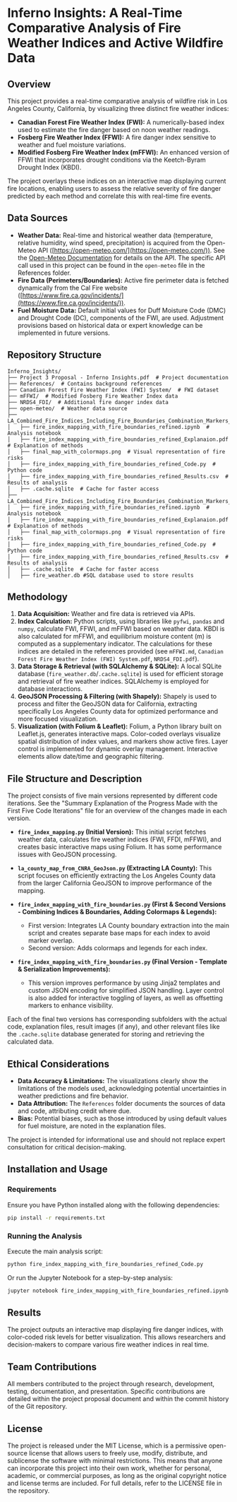 # Inferno Insights: A Real-Time Comparative Analysis of Fire Weather Indices and Active Wildfire Data

## Overview

This project provides a real-time comparative analysis of wildfire risk in Los Angeles County, California, by visualizing three distinct fire weather indices:

* **Canadian Forest Fire Weather Index (FWI):** A numerically-based index used to estimate the fire danger based on noon weather readings.
* **Fosberg Fire Weather Index (FFWI):** A fire danger index sensitive to weather and fuel moisture variations.
* **Modified Fosberg Fire Weather Index (mFFWI):** An enhanced version of FFWI that incorporates drought conditions via the Keetch-Byram Drought Index (KBDI).

The project overlays these indices on an interactive map displaying current fire locations, enabling users to assess the relative severity of fire danger predicted by each method and correlate this with real-time fire events.


## Data Sources

* **Weather Data:** Real-time and historical weather data (temperature, relative humidity, wind speed, precipitation) is acquired from the Open-Meteo API ([https://open-meteo.com/](https://open-meteo.com/)).  See the [Open-Meteo Documentation](https://open-meteo.com/en/docs) for details on the API. The specific API call used in this project can be found in the `open-meteo` file in the References folder.
* **Fire Data (Perimeters/Boundaries):** Active fire perimeter data is fetched dynamically from the Cal Fire website ([https://www.fire.ca.gov/incidents/](https://www.fire.ca.gov/incidents/)).  
* **Fuel Moisture Data:** Default initial values for Duff Moisture Code (DMC) and Drought Code (DC), components of the FWI, are used. Adjustment provisions based on historical data or expert knowledge can be implemented in future versions.

## Repository Structure

```
Inferno_Insights/
├── Project 3 Proposal - Inferno Insights.pdf  # Project documentation
├── References/  # Contains background references
├── Canadian Forest Fire Weather Index (FWI) System/  # FWI dataset
├── mFFWI/  # Modified Fosberg Fire Weather Index data
├── NRDS4_FDI/  # Additional fire danger index data
├── open-meteo/  # Weather data source
├── LA_Combined_Fire_Indices_Including_Fire_Boundaries_Combination_Markers_Final/
│   ├── fire_index_mapping_with_fire_boundaries_refined.ipynb  # Analysis notebook
│   ├── fire_index_mapping_with_fire_boundaries_refined_Explanaion.pdf  # Explanation of methods
│   ├── final_map_with_colormaps.png  # Visual representation of fire risks
│   ├── fire_index_mapping_with_fire_boundaries_refined_Code.py  # Python code
│   ├── fire_index_mapping_with_fire_boundaries_refined_Results.csv  # Results of analysis
│   ├── .cache.sqlite  # Cache for faster access
├── LA_Combined_Fire_Indices_Including_Fire_Boundaries_Combination_Markers_Final_Sqlite/
│   ├── fire_index_mapping_with_fire_boundaries_refined.ipynb  # Analysis notebook
│   ├── fire_index_mapping_with_fire_boundaries_refined_Explanaion.pdf  # Explanation of methods
│   ├── final_map_with_colormaps.png  # Visual representation of fire risks
│   ├── fire_index_mapping_with_fire_boundaries_refined_Code.py  # Python code
│   ├── fire_index_mapping_with_fire_boundaries_refined_Results.csv  # Results of analysis
│   ├── .cache.sqlite  # Cache for faster access
│   ├── fire_weather.db #SQL database used to store results
```

## Methodology

1. **Data Acquisition:** Weather and fire data is retrieved via APIs.
2. **Index Calculation:** Python scripts, using libraries like `pyfwi`, `pandas` and `numpy`, calculate FWI, FFWI, and mFFWI based on weather data. KBDI is also calculated for mFFWI, and equilibrium moisture content (m) is computed as a supplementary indicator. The calculations for these indices are detailed in the references provided (see `mFFWI.md`, `Canadian Forest Fire Weather Index (FWI) System.pdf`, `NRDS4_FDI.pdf`).
3. **Data Storage & Retrieval (with SQLAlchemy & SQLite):**  A local SQLite database (`fire_weather.db`/`.cache.sqlite`) is used for efficient storage and retrieval of fire weather indices.  SQLAlchemy is employed for database interactions.
4. **GeoJSON Processing & Filtering (with Shapely):** Shapely is used to process and filter the GeoJSON data for California, extracting specifically Los Angeles County data for optimized performance and more focused visualization.  
5. **Visualization (with Folium & Leaflet):** Folium, a Python library built on Leaflet.js, generates interactive maps. Color-coded overlays visualize spatial distribution of index values, and markers show active fires.  Layer control is implemented for dynamic overlay management. Interactive elements allow date/time and geographic filtering.


## File Structure and Description

The project consists of five main versions represented by different code iterations. See the "Summary Explanation of the Progress Made with the First Five Code Iterations" file for an overview of the changes made in each version.


* **`fire_index_mapping.py` (Initial Version):** This initial script fetches weather data, calculates fire weather indices (FWI, FFDI, mFFWI), and creates basic interactive maps using Folium.  It has some performance issues with GeoJSON processing.


* **`la_county_map_from_CNRA_GeoJson.py` (Extracting LA County):** This script focuses on efficiently extracting the Los Angeles County data from the larger California GeoJSON to improve performance of the mapping.


* **`fire_index_mapping_with_fire_boundaries.py` (First & Second Versions - Combining Indices & Boundaries, Adding Colormaps & Legends):**
    * First version: Integrates LA County boundary extraction into the main script and creates separate base maps for each index to avoid marker overlap.
    * Second version: Adds colormaps and legends for each index.


* **`fire_index_mapping_with_fire_boundaries.py` (Final Version - Template & Serialization Improvements):**
    * This version improves performance by using Jinja2 templates and custom JSON encoding for simplified JSON handling. Layer control is also added for interactive toggling of layers, as well as offsetting markers to enhance visibility.


Each of the final two versions has corresponding subfolders with the actual code, explanation files, result images (if any), and other relevant files like the `.cache.sqlite` database generated for storing and retrieving the calculated data.

## Ethical Considerations

* **Data Accuracy & Limitations:** The visualizations clearly show the limitations of the models used, acknowledging potential uncertainties in weather predictions and fire behavior.
* **Data Attribution:** The `References` folder documents the sources of data and code, attributing credit where due.
* **Bias:**  Potential biases, such as those introduced by using default values for fuel moisture, are noted in the explanation files.

The project is intended for informational use and should not replace expert consultation for critical decision-making.

## Installation and Usage

### Requirements

Ensure you have Python installed along with the following dependencies:

```sh
pip install -r requirements.txt
```

### Running the Analysis

Execute the main analysis script:

```sh
python fire_index_mapping_with_fire_boundaries_refined_Code.py
```

Or run the Jupyter Notebook for a step-by-step analysis:

```sh
jupyter notebook fire_index_mapping_with_fire_boundaries_refined.ipynb
```

## Results

The project outputs an interactive map displaying fire danger indices, with color-coded risk levels for better visualization. This allows researchers and decision-makers to compare various fire weather indices in real time.

## Team Contributions

All members contributed to the project through research, development, testing, documentation, and presentation. Specific contributions are detailed within the project proposal document and within the commit history of the Git repository.

## License
The project is released under the MIT License, which is a permissive open-source license that allows users to freely use, modify, distribute, and sublicense the software with minimal restrictions. This means that anyone can incorporate this project into their own work, whether for personal, academic, or commercial purposes, as long as the original copyright notice and license terms are included. For full details, refer to the LICENSE file in the repository.
